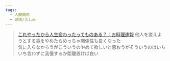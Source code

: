 ```yaml
---
tags:
  - 人間関係
  - 感情/苦しみ
---
```

>[これやったから人生変わったってものある？：お料理速報](https://oryouri.2chblog.jp/archives/10832357.html)
>他人を変えようとする事をやめたらめっちゃ関係性も良くなった  
気に入らなかろうがこういうのやめて欲しいと思おうがそういうのはいちいち言わずに我慢するか距離置けば良い


